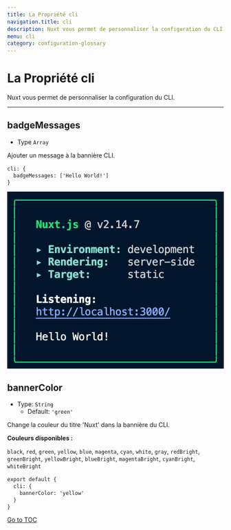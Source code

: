 ```yaml
---
title: La Propriété cli
navigation.title: cli
description: Nuxt vous permet de personnaliser la configuration du CLI.
menu: cli
category: configuration-glossary
---
```


# La Propriété cli

Nuxt vous permet de personnaliser la configuration du CLI.

---

## badgeMessages

- Type `Array`

Ajouter un message à la bannière CLI.

```js{}[nuxt.config.js]
cli: {
  badgeMessages: ['Hello World!']
}
```

![](../docs/cli-badge.png)

## bannerColor

- Type: `String`
  - Default: `'green'`

Change la couleur du titre 'Nuxt' dans la bannière du CLI.

**Couleurs disponibles :**

`black`, `red`, `green`, `yellow`, `blue`, `magenta`, `cyan`, `white`, `gray`, `redBright`, `greenBright`, `yellowBright`, `blueBright`, `magentaBright`, `cyanBright`, `whiteBright`

```js{}[nuxt.config.js]
export default {
  cli: {
    bannerColor: 'yellow'
  }
}
```
<span style='float: footnote;'><a href="../index.html#toc">Go to TOC</a></span>

